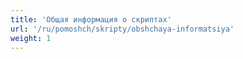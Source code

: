 ```yaml
---
title: 'Общая информация о скриптах'
url: '/ru/pomoshch/skripty/obshchaya-informatsiya'
weight: 1
---
```

